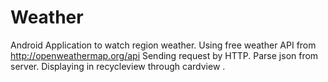 # Weather

Android Application to watch region weather.
Using free weather API from http://openweathermap.org/api
Sending request by HTTP.
Parse json from server.
Displaying in recycleview through cardview .

